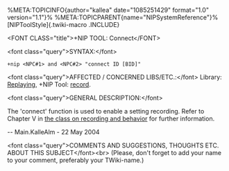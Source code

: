 %META:TOPICINFO{author=\"kallea\" date=\"1085251429\" format=\"1.0\"
version=\"1.1\"}% %META:TOPICPARENT{name=\"NIPSystemReference\"}%
[NIPToolStyle]{.twiki-macro .INCLUDE}

\<FONT CLASS=\"title\"\>+NIP TOOL: Connect\</FONT\>

\<font class=\"query\"\>SYNTAX:\</font\>

`+nip <NPC#1> and <NPC#2> "connect ID [BID]"`

\<font class=\"query\"\>AFFECTED / CONCERNED LIBS/ETC.:\</font\>
Library: [Replaying](NIPLibRefReplaying), +NIP Tool:
[record](NIPToolRecord).

\<font class=\"query\"\>GENERAL DESCRIPTION:\</font\>

The \'connect\' function is used to enable a setting recording. Refer to
Chapter V in [the class on recording and behavior](NIPClassRecording)
for further information.

\-- Main.KalleAlm - 22 May 2004

\<font class=\"query\"\>COMMENTS AND SUGGESTIONS, THOUGHTS ETC. ABOUT
THIS SUBJECT\</font\>\<br\> (Please, don\'t forget to add your name to
your comment, preferably your TWiki-name.)
